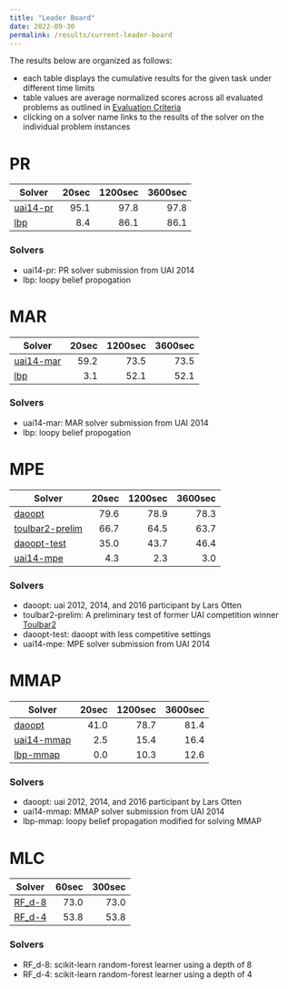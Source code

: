 ```yaml
---
title: "Leader Board"
date: 2022-09-30
permalink: /results/current-leader-board
---
```




The results below are organized as follows:
- each table displays the cumulative results for the given task under different time limits
- table values are average normalized scores across all evaluated problems as outlined in [Evaluation Criteria](https://uaicompetition.github.io/uci-2022/results/evaluation-criteria/)
- clicking on a solver name links to the results of the solver on the individual problem instances 


# PR

|                    Solver                    | 20sec | 1200sec | 3600sec |
| -------------------------------------------- | ----: | ------: | ------: |
| [uai14-pr](solver-scores/uai14-pr-scores.md) |  95.1 |    97.8 |    97.8 |
| [lbp](solver-scores/lbp-scores.md)           |   8.4 |    86.1 |    86.1 |

### Solvers

- uai14-pr: PR solver submission from UAI 2014
- lbp: loopy belief propogation

# MAR

|                     Solver                     | 20sec | 1200sec | 3600sec |
| ---------------------------------------------- | ----: | ------: | ------: |
| [uai14-mar](solver-scores/uai14-mar-scores.md) |  59.2 |    73.5 |    73.5 |
| [lbp](solver-scores/lbp-scores.md)             |   3.1 |    52.1 |    52.1 |

### Solvers

- uai14-mar: MAR solver submission from UAI 2014
- lbp: loopy belief propogation

# MPE

|                           Solver                           | 20sec | 1200sec | 3600sec |
| ---------------------------------------------------------- | ----: | ------: | ------: |
| [daoopt](solver-scores/daoopt-scores.md)                   |  79.6 |    78.9 |    78.3 |
| [toulbar2-prelim](solver-scores/toulbar2-prelim-scores.md) |  66.7 |    64.5 |    63.7 |
| [daoopt-test](solver-scores/daoopt-test-scores.md)         |  35.0 |    43.7 |    46.4 |
| [uai14-mpe](solver-scores/uai14-mpe-scores.md)             |   4.3 |     2.3 |     3.0 |

### Solvers

- daoopt: uai 2012, 2014, and 2016 participant by Lars Otten
- toulbar2-prelim: A preliminary test of former UAI competition winner [Toulbar2](https://github.com/toulbar2/toulbar2)
- daoopt-test: daoopt with less competitive settings
- uai14-mpe: MPE solver submission from UAI 2014

# MMAP

|                      Solver                      | 20sec | 1200sec | 3600sec |
| ------------------------------------------------ | ----: | ------: | ------: |
| [daoopt](solver-scores/daoopt-scores.md)         |  41.0 |    78.7 |    81.4 |
| [uai14-mmap](solver-scores/uai14-mmap-scores.md) |   2.5 |    15.4 |    16.4 |
| [lbp-mmap](solver-scores/lbp-mmap-scores.md)     |   0.0 |    10.3 |    12.6 |

### Solvers

- daoopt: uai 2012, 2014, and 2016 participant by Lars Otten
- uai14-mmap: MMAP solver submission from UAI 2014
- lbp-mmap: loopy belief propagation modified for solving MMAP

# MLC

|                  Solver                  | 60sec | 300sec |
| ---------------------------------------- | ----: | -----: |
| [RF_d-8](solver-scores/RF_d-8-scores.md) |  73.0 |   73.0 |
| [RF_d-4](solver-scores/RF_d-4-scores.md) |  53.8 |   53.8 |

### Solvers

- RF_d-8: scikit-learn random-forest learner using a depth of 8
- RF_d-4: scikit-learn random-forest learner using a depth of 4

